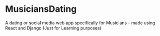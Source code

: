 # MusiciansDating
A dating or social media web app specifically for Musicians - made using React and Django (Just for Learning purposes)
